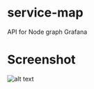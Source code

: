 # service-map
API for Node graph Grafana

# Screenshot
![alt text](https://i.imgur.com/kayg8UK.png)

